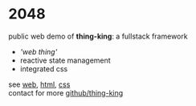 # 2048
public web demo of **thing-king**: a fullstack framework

* *'web thing'*
* reactive state management
* integrated css


see [web](https://github.com/thing-king/web), [html](https://github.com/thing-king/html), [css](https://github.com/thing-king/css)
<br>
contact for more [github/thing-king](https://github.com/thing-king)